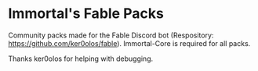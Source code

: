 # Immortal's Fable Packs
Community packs made for the Fable Discord bot (Respository: https://github.com/ker0olos/fable). Immortal-Core is required for all packs. 

Thanks ker0olos for helping with debugging.
